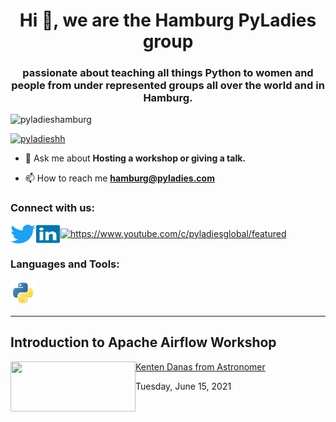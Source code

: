 <h1 align="center">Hi 👋, we are the Hamburg PyLadies group</h1>
<h3 align="center">passionate about teaching all things Python to women and people from under represented groups all over the world and in Hamburg.</h3>

<p align="left"> <img src="https://komarev.com/ghpvc/?username=pyladieshamburg&label=Profile%20views&color=0e75b6&style=flat" alt="pyladieshamburg" /> </p>


<p align="left"> <a href="https://twitter.com/pyladieshh" target="blank"><img src="https://img.shields.io/twitter/follow/pyladieshh?logo=twitter&style=for-the-badge" alt="pyladieshh" /></a> </p>

- 💬 Ask me about **Hosting a workshop or giving a talk.**

- 📫 How to reach me **hamburg@pyladies.com**

<h3 align="left">Connect with us:</h3>
<p align="left">
<a href="https://twitter.com/pyladieshh" target="blank"><img align="center" src="https://github.com/devicons/devicon/raw/master/icons/twitter/twitter-original.svg" alt="pyladieshh" height="30" width="40" /></a><a href="https://linkedin.com/in/https://www.linkedin.com/groups/13887767/" target="blank"><img align="center" src="https://github.com/devicons/devicon/raw/master/icons/linkedin/linkedin-original.svg" alt="https://www.linkedin.com/groups/13887767/" height="30" width="40" /></a><a href="https://www.youtube.com/c/https://www.youtube.com/c/pyladiesglobal/featured" target="blank"><img align="center" src="https://upload.wikimedia.org/wikipedia/commons/thumb/e/e1/Logo_of_YouTube_%282015-2017%29.svg/1004px-Logo_of_YouTube_%282015-2017%29.svg.png" alt="https://www.youtube.com/c/pyladiesglobal/featured" height="30" width="40" /></a>
</p>

<h3 align="left">Languages and Tools:</h3>
<p align="left"> <a href="https://www.python.org" target="_blank"> <img src="https://github.com/devicons/devicon/blob/master/icons/python/python-original.svg" alt="python" width="40" height="40"/> </a> </p>

<hr>
<h2> Introduction to Apache Airflow Workshop </h2>
<img align="left" src="https://upload.wikimedia.org/wikipedia/commons/thumb/d/de/AirflowLogo.png/800px-AirflowLogo.png" width="200" height="80"/> 

<p><a href="https://www.linkedin.com/in/kentendanas/">Kenten Danas from Astronomer</a></p>
<p>Tuesday, June 15, 2021
